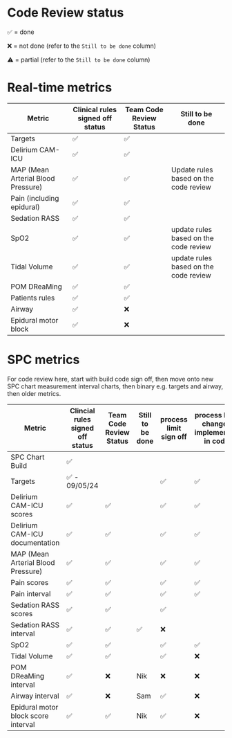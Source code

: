 # Code Review status

✅ = done

❌ = not done (refer to the `Still to be done` column)

⚠️ = partial (refer to the `Still to be done` column)

# Real-time metrics

| Metric                             | Clinical rules signed off status | Team Code Review Status  | Still to be done                                                                 |
| ---------------------------------- | -------------------------------- | ------------------------ | -------------------------------------------------------------------------------- |
| Targets                            | ✅                               |  ✅ 
| Delirium CAM-ICU                   | ✅                               | ✅                       |                                                                                  |
| MAP (Mean Arterial Blood Pressure) | ✅                                | ✅                       | Update rules based on the code review                                            |
| Pain (including epidural)          | ✅                               | ✅                       |                                                                                  |
| Sedation RASS                      | ✅                               | ✅                       |                                                                                  |
| SpO2                               |  ✅                                | ✅                       | update rules based on the code review                                            |
| Tidal Volume                       | ✅                                | ✅                       | update rules based on the code review                                            |
| POM DReaMing                       | ✅                               | ✅                       |                                                                                  |
| Patients rules                     | ✅                               | ✅                       |                                                                                  |
| Airway                             | ✅                               | ❌                       |                                          |
| Epidural motor block               | ✅                               | ❌                       |

# SPC metrics

For code review here, start with build code sign off, then move onto new SPC chart measurement interval charts, then binary e.g. targets and airway, then older metrics.

| Metric                              | Clincial rules signed off status | Team Code Review Status  | Still to be done                      | process limit sign off | process limit changes implemented in code |
| ----------------------------------- | -------------------------------- | ------------------------ | ------------------------------------- | ---------------------- | ----------------------------------------- |
| SPC Chart Build                     | ✅                               |                          |                         |                                           |
| Targets                             | ✅ - 09/05/24                    |                          |               | ✅                     | ✅                                        |
| Delirium CAM-ICU scores             | ✅                               | ✅                       |                                       | ✅                     | ✅                                        |
| Delirium CAM-ICU documentation      | ✅                               | ✅                       |              | ✅                     | ✅                                        |
| MAP (Mean Arterial Blood Pressure)  | ✅                             | ✅                        |                                       | ✅                     | ✅                                       |
| Pain scores                         | ✅                               | ✅                       |                                       | ✅                     | ✅                                        |
| Pain interval                       | ✅                               | ✅                       |                                       | ✅                     |✅                                         |
| Sedation RASS scores                | ✅                               | ✅                                           |                                      | ✅                        |                                      |✅  
| Sedation RASS interval              |  ✅                              |✅                                            |                       ✅                   | ❌                     |                                        |✅   
| SpO2                                | ✅                             | ✅                       |                                       | ✅                    | ✅                                        |
| Tidal Volume                        |✅                               | ✅                       |                                         | ✅                    | ❌                                        |
| POM DReaMing interval               | ✅                               | ❌                       | Nik             | ❌                     | ❌                                        |
| Airway interval                     | ✅                               | ❌                       |  Sam                       | ✅                     | ❌                                        |
| Epidural motor block score interval |   ✅                              |  ✅                         | Nik                       |✅                      | ❌                                        |
